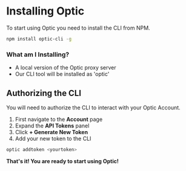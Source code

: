 # Installing Optic
To start using Optic you need to install the CLI from NPM.

```bash
npm install optic-cli -g
``` 

### What am I Installing?
- A local version of the Optic proxy server 
- Our CLI tool will be installed as 'optic'

## Authorizing the CLI
You will need to authorize the CLI to interact with your Optic Account. 

1. First navigate to the **Account** page 
2. Expand the **API Tokens** panel
3. Click **+ Generate New Token**
4. Add your new token to the CLI
```bash
optic addtoken <yourtoken>
``` 

**That's it! You are ready to start using Optic!**
